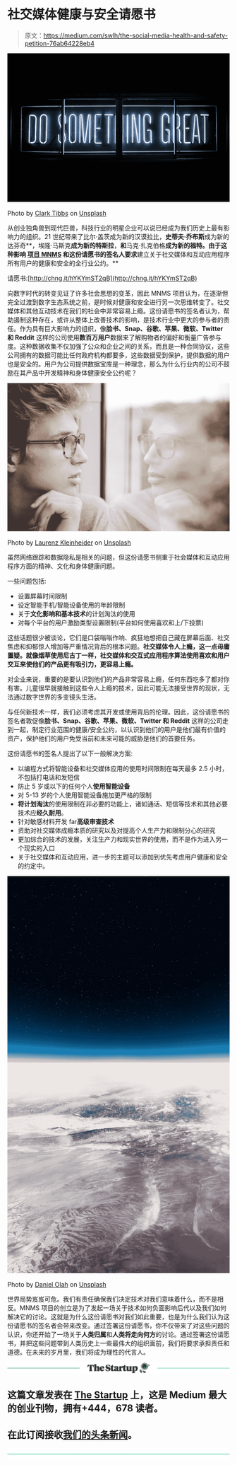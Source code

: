 # 社交媒体健康与安全请愿书

> 原文：<https://medium.com/swlh/the-social-media-health-and-safety-petition-76ab64228eb4>

![](img/141616d1f8485b9667bef13a24e73313.png)

Photo by [Clark Tibbs](https://unsplash.com/@clarktibbs?utm_source=medium&utm_medium=referral) on [Unsplash](https://unsplash.com?utm_source=medium&utm_medium=referral)

从创业独角兽到现代巨兽，科技行业的明星企业可以说已经成为我们历史上最有影响力的组织。21 世纪带来了比尔·盖茨成为新的汉谟拉比，**史蒂夫·乔布斯**成为新的达芬奇**，埃隆·马斯克**成为新的特斯拉**，**和**马克·扎克伯格**成为新的福特。由于这种影响 [**项目 MNMS**](http://www.projectmnms.org) 和这份请愿书的签名人要求**建立关于社交媒体和互动应用程序所有用户的健康和安全的全行业公约。**

请愿书:[http://chng.it/hYKYmST2qB](http://chng.it/hYKYmST2qB)

向数字时代的转变见证了许多社会思想的变革，因此 MNMS 项目认为，在逐渐但完全过渡到数字生态系统之前，是时候对健康和安全进行另一次思维转变了。社交媒体和其他互动技术在我们的社会中非常容易上瘾。这份请愿书的签名者认为，帮助遏制这种存在，或许从整体上改善技术的影响，是技术行业中更大的参与者的责任。作为具有巨大影响力的组织，像**脸书、Snap、谷歌、苹果、微软、Twitter 和 Reddit** 这样的公司使用**数百万用户**数据来了解购物者的偏好和衡量广告参与度。这种数据收集不仅加强了公众和企业之间的关系，而且是一种合同协议，这些公司拥有的数据可能比任何政府机构都要多，这些数据受到保护，提供数据的用户也是安全的。用户为公司提供数据宝库是一种理念，那么为什么行业内的公司不鼓励在其产品中开发精神和身体健康安全公约呢？

![](img/6494852995c442bbaf6e823e50553fa5.png)

Photo by [Laurenz Kleinheider](https://unsplash.com/@laurenzpicture?utm_source=medium&utm_medium=referral) on [Unsplash](https://unsplash.com?utm_source=medium&utm_medium=referral)

虽然网络跟踪和数据隐私是相关的问题，但这份请愿书侧重于社会媒体和互动应用程序方面的精神、文化和身体健康问题。

一些问题包括:

*   设置屏幕时间限制
*   设定智能手机/智能设备使用的年龄限制
*   关于**文化影响和基本技术**的计划淘汰的使用
*   对每个平台的用户激励类型设置限制(平台如何使用喜欢和上/下投票)

这些话题很少被谈论，它们是口袋嗡嗡作响、疯狂地想把自己藏在屏幕后面、社交焦虑和抑郁惊人增加等严重情况背后的根本问题。**社交媒体令人上瘾，这一点毋庸置疑。就像烟草使用尼古丁一样，社交媒体和交互式应用程序算法使用喜欢和用户交互来使他们的产品更有吸引力，更容易上瘾。**

对企业来说，重要的是要认识到他们的产品非常容易上瘾，任何东西吃多了都对你有害。儿童很早就接触到这些令人上瘾的技术，因此可能无法接受世界的现状，无法通过数字世界的多变镜头生活。

与任何新技术一样，我们必须考虑其开发或使用背后的伦理。因此，这份请愿书的签名者敦促像**脸书、Snap、谷歌、苹果、微软、Twitter 和 Reddit** 这样的公司走到一起，制定行业范围的健康/安全公约，以认识到他们的用户是他们最有价值的资产，保护他们的用户免受当前和未来可能的威胁是他们的首要任务。

这份请愿书的签名人提出了以下一般解决方案:

*   以编程方式将智能设备和社交媒体应用的使用时间限制在每天最多 2.5 小时，不包括打电话和发短信
*   防止 5 岁或以下的任何个人**使用智能设备**
*   对 5-13 岁的个人使用智能设备施加更严格的限制
*   **将计划淘汰**的使用限制在非必要的功能上，诸如通话、短信等技术和其他必要技术应**经久耐用**。
*   针对敏感材料开发 far**高级审查技术**
*   资助对社交媒体成瘾本质的研究以及对提高个人生产力和限制分心的研究
*   更加综合的技术的发展，关注生产力和现实世界的使用，而不是作为进入另一个现实的入口
*   关于社交媒体和互动应用，进一步的主题可以添加到优先考虑用户健康和安全的约定中。

![](img/fcf08a4aebcfe19c0c68fc5e2bcffd9d.png)

Photo by [Daniel Olah](https://unsplash.com/@danesduet?utm_source=medium&utm_medium=referral) on [Unsplash](https://unsplash.com?utm_source=medium&utm_medium=referral)

世界局势岌岌可危。我们有责任确保我们决定技术对我们意味着什么，而不是相反。MNMS 项目的创立是为了发起一场关于技术如何负面影响后代以及我们如何解决它的讨论。这就是为什么这份请愿书对我们如此重要，也是为什么我们认为这份请愿书的签名者会带来改变。通过签署这份请愿书，你不仅带来了对这些问题的认识，你还开始了一场关于**人类归属**和**人类将走向何方**的讨论。通过签署这份请愿书，并把这些问题带到人类历史上一些最伟大的组织面前，我们将要求承担责任和道德。在未来的岁月里，我们将成为理性的代言人。

[![](img/308a8d84fb9b2fab43d66c117fcc4bb4.png)](https://medium.com/swlh)

## 这篇文章发表在 [The Startup](https://medium.com/swlh) 上，这是 Medium 最大的创业刊物，拥有+444，678 读者。

## 在此订阅接收[我们的头条新闻](https://growthsupply.com/the-startup-newsletter/)。

[![](img/b0164736ea17a63403e660de5dedf91a.png)](https://medium.com/swlh)